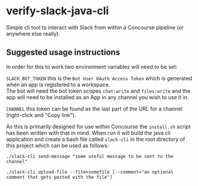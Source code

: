 # verify-slack-java-cli
Simple cli tool to interact with Slack from within a Concourse pipeline (or anywhere else really).

## Suggested usage instructions

In order for this to work two environment variables will need to be set:

`SLACK_BOT_TOKEN` this is the `Bot User OAuth Access Token` which is generated when an app is registered to a workspace.  
The bot will need the bot token scopes `chat:write` and `files:write` and the app will need to be installed as an App in
any channel you wish to use it in.

`CHANNEL` this token can be found as the last part of the URL for a channel (right-click and "Copy link").

As this is primarily designed for use within Concourse the `install.sh` script has been written with that in mind.  When 
run it will build the java cli application and create a bash file called `slack-cli` in the root directory of this 
project which can be used as follows:

`./slack-cli send-message "some useful message to be sent to the channel"`

`./slack-cli upload-file --file=somefile [--comment="an optional comment that gets posted with the file"]`

